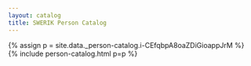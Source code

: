 ```yaml
---
layout: catalog
title: SWERIK Person Catalog
---
```

{% assign p = site.data._person-catalog.i-CEfqbpA8oaZDiGioappJrM %}
{% include person-catalog.html p=p %}

